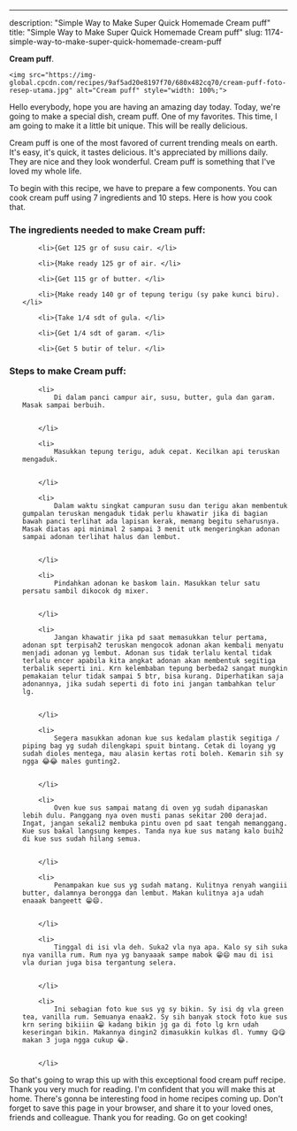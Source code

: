 ---
description: "Simple Way to Make Super Quick Homemade Cream puff"
title: "Simple Way to Make Super Quick Homemade Cream puff"
slug: 1174-simple-way-to-make-super-quick-homemade-cream-puff

<p>
	<strong>Cream puff</strong>. 
	
</p>
<p>
	
	<img src="https://img-global.cpcdn.com/recipes/9af5ad20e8197f70/680x482cq70/cream-puff-foto-resep-utama.jpg" alt="Cream puff" style="width: 100%;">
	
	
</p>
<p>
	Hello everybody, hope you are having an amazing day today. Today, we're going to make a special dish, cream puff. One of my favorites. This time, I am going to make it a little bit unique. This will be really delicious.
</p>
	
<p>
	Cream puff is one of the most favored of current trending meals on earth. It's easy, it's quick, it tastes delicious. It's appreciated by millions daily. They are nice and they look wonderful. Cream puff is something that I've loved my whole life.
</p>
<p>
	
</p>

<p>
To begin with this recipe, we have to prepare a few components. You can cook cream puff using 7 ingredients and 10 steps. Here is how you cook that.
</p>

<h3>The ingredients needed to make Cream puff:</h3>

<ol>
	
		<li>{Get 125 gr of susu cair. </li>
	
		<li>{Make ready 125 gr of air. </li>
	
		<li>{Get 115 gr of butter. </li>
	
		<li>{Make ready 140 gr of tepung terigu (sy pake kunci biru). </li>
	
		<li>{Take 1/4 sdt of gula. </li>
	
		<li>{Get 1/4 sdt of garam. </li>
	
		<li>{Get 5 butir of telur. </li>
	
</ol>
<p>
	
</p>

<h3>Steps to make Cream puff:</h3>

<ol>
	
		<li>
			Di dalam panci campur air, susu, butter, gula dan garam. Masak sampai berbuih.
			
			
		</li>
	
		<li>
			Masukkan tepung terigu, aduk cepat. Kecilkan api teruskan mengaduk.
			
			
		</li>
	
		<li>
			Dalam waktu singkat campuran susu dan terigu akan membentuk gumpalan teruskan mengaduk tidak perlu khawatir jika di bagian bawah panci terlihat ada lapisan kerak, memang begitu seharusnya. Masak diatas api minimal 2 sampai 3 menit utk mengeringkan adonan sampai adonan terlihat halus dan lembut.
			
			
		</li>
	
		<li>
			Pindahkan adonan ke baskom lain. Masukkan telur satu persatu sambil dikocok dg mixer.
			
			
		</li>
	
		<li>
			Jangan khawatir jika pd saat memasukkan telur pertama, adonan spt terpisah2 teruskan mengocok adonan akan kembali menyatu menjadi adonan yg lembut. Adonan sus tidak terlalu kental tidak terlalu encer apabila kita angkat adonan akan membentuk segitiga terbalik seperti ini. Krn kelembaban tepung berbeda2 sangat mungkin pemakaian telur tidak sampai 5 btr, bisa kurang. Diperhatikan saja adonannya, jika sudah seperti di foto ini jangan tambahkan telur lg.
			
			
		</li>
	
		<li>
			Segera masukkan adonan kue sus kedalam plastik segitiga / piping bag yg sudah dilengkapi spuit bintang. Cetak di loyang yg sudah dioles mentega, mau alasin kertas roti boleh. Kemarin sih sy ngga 😂😂 males gunting2.
			
			
		</li>
	
		<li>
			Oven kue sus sampai matang di oven yg sudah dipanaskan lebih dulu. Panggang nya oven musti panas sekitar 200 derajad. Ingat, jangan sekali2 membuka pintu oven pd saat tengah memanggang. Kue sus bakal langsung kempes. Tanda nya kue sus matang kalo buih2 di kue sus sudah hilang semua.
			
			
		</li>
	
		<li>
			Penampakan kue sus yg sudah matang. Kulitnya renyah wangiii butter, dalamnya berongga dan lembut. Makan kulitnya aja udah enaaak bangeett 😁😄.
			
			
		</li>
	
		<li>
			Tinggal di isi vla deh. Suka2 vla nya apa. Kalo sy sih suka nya vanilla rum. Rum nya yg banyaaak sampe mabok 😁😄 mau di isi vla durian juga bisa tergantung selera.
			
			
		</li>
	
		<li>
			Ini sebagian foto kue sus yg sy bikin. Sy isi dg vla green tea, vanilla rum. Semuanya enaak2. Sy sih banyak stock foto kue sus krn sering bikiiin 😁 kadang bikin jg ga di foto lg krn udah keseringan bikin. Makannya dingin2 dimasukkin kulkas dl. Yummy 😋😋 makan 3 juga ngga cukup 😂.
			
			
		</li>
	
</ol>

<p>
	
</p>

<p>
	So that's going to wrap this up with this exceptional food cream puff recipe. Thank you very much for reading. I'm confident that you will make this at home. There's gonna be interesting food in home recipes coming up. Don't forget to save this page in your browser, and share it to your loved ones, friends and colleague. Thank you for reading. Go on get cooking!
</p>
